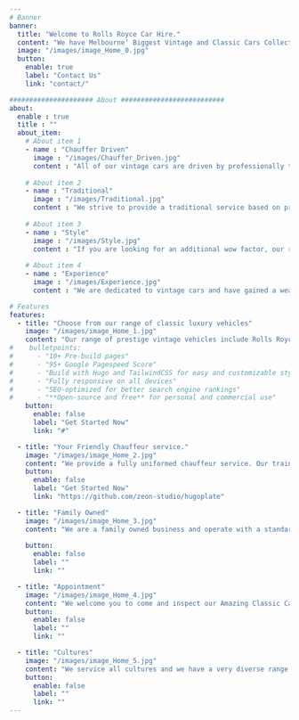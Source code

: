 ```yaml
---
# Banner
banner:
  title: "Welcome to Rolls Royce Car Hire."
  content: "We have Melbourne’ Biggest Vintage and Classic Cars Collection Ranging from 1932 to 1975 cars suitable for Weddings, Debutante Balls, School Formals or any occasion."
  image: "/images/image_Home_0.jpg"
  button:
    enable: true
    label: "Contact Us"
    link: "contact/"

##################### About ##########################
about:
  enable : true
  title : ""
  about_item:
    # About item 1
    - name : "Chauffer Driven"
      image : "/images/Chauffer_Driven.jpg"
      content : "All of our vintage cars are driven by professionally trained chauffeurs to ensure a magical experience."
      
    # About item 2
    - name : "Traditional"
      image : "/images/Traditional.jpg"
      content : "We strive to provide a traditional service based on professionalism, reliability and affordability."
      
    # About item 3
    - name : "Style"
      image : "/images/Style.jpg"
      content : "If you are looking for an additional wow factor, our range of vintage cars is the perfect solution."
      
    # About item 4
    - name : "Experience"
      image : "/images/Experience.jpg"
      content : "We are dedicated to vintage cars and have gained a wealth of knowledge since our inception."

# Features
features:
  - title: "Choose from our range of classic luxury vehicles"
    image: "/images/image_Home_1.jpg"
    content: "Our range of prestige vintage vehicles include Rolls Royce, Bentley, convertible and stretched limousines, from the 1930’s through to the 1970’s. Always Classic Cars provides chauffeurs driven cars to Melbourne, Victoria."
#    bulletpoints:
#      - "10+ Pre-build pages"
#      - "95+ Google Pagespeed Score"
#      - "Build with Hugo and TailwindCSS for easy and customizable styling"
#      - "Fully responsive on all devices"
#      - "SEO-optimized for better search engine rankings"
#      - "**Open-source and free** for personal and commercial use"
    button:
      enable: false
      label: "Get Started Now"
      link: "#"

  - title: "Your Friendly Chauffeur service."
    image: "/images/image_Home_2.jpg"
    content: "We provide a fully uniformed chauffeur service. Our trained chauffeurs will give you an unforgettable experience. The are very friendly, polite and always on time. We will open and close doors and help and ensure your safety is met.:"
    button:
      enable: false
      label: "Get Started Now"
      link: "https://github.com/zeon-studio/hugoplate"

  - title: "Family Owned"
    image: "/images/image_Home_3.jpg"
    content: "We are a family owned business and operate with a standard, second to none, With well over 37 years of experience in the hire car industry. Founded by the late Tom Roberts and supported by Josie Roberts. With 2 generations of chauffeuring and going from strength to strength."
  
    button:
      enable: false
      label: ""
      link: ""

  - title: "Appointment"
    image: "/images/image_Home_4.jpg"
    content: "We welcome you to come and inspect our Amazing Classic Car range. Please contact us to make an appointment"
    button:
      enable: false
      label: ""
      link: ""

  - title: "Cultures"
    image: "/images/image_Home_5.jpg"
    content: "We service all cultures and we have a very diverse range of international speaking chauffeurs.."
    button:
      enable: false
      label: ""
      link: ""
---
```

